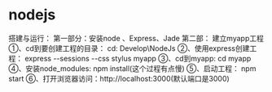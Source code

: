 # nodejs
搭建与运行：
第一部分：安装node 、Express、Jade
第二部：
   建立myapp工程
  ①、cd到要创建工程的目录： cd: Develop\NodeJs
  ②、使用express创建工程： express --sessions --css stylus myapp
  ③、cd到myapp: cd myapp
  ④、安装node_modules:  npm install(这个过程有点慢)
  ⑤、启动工程： npm start
  ⑥、打开浏览器访问：http://localhost:3000(默认端口是3000)

